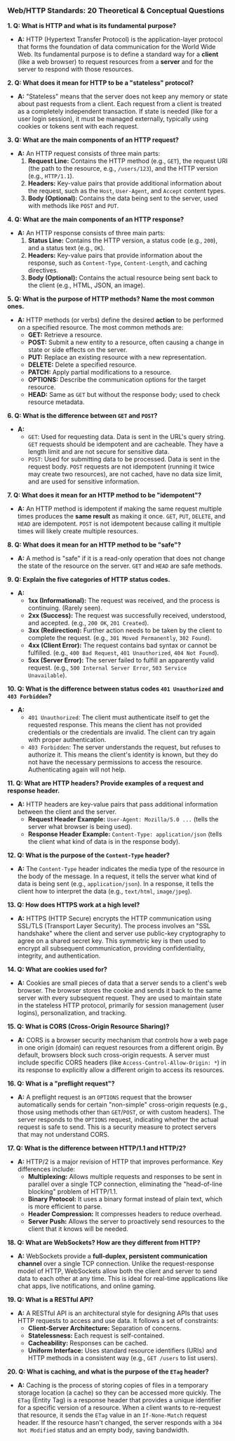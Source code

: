 ### **Web/HTTP Standards: 20 Theoretical & Conceptual Questions**

**1. Q: What is HTTP and what is its fundamental purpose?**
*   **A:** HTTP (Hypertext Transfer Protocol) is the application-layer protocol that forms the foundation of data communication for the World Wide Web. Its fundamental purpose is to define a standard way for a **client** (like a web browser) to request resources from a **server** and for the server to respond with those resources.

**2. Q: What does it mean for HTTP to be a "stateless" protocol?**
*   **A:** "Stateless" means that the server does not keep any memory or state about past requests from a client. Each request from a client is treated as a completely independent transaction. If state is needed (like for a user login session), it must be managed externally, typically using cookies or tokens sent with each request.

**3. Q: What are the main components of an HTTP request?**
*   **A:** An HTTP request consists of three main parts:
    1.  **Request Line:** Contains the HTTP method (e.g., `GET`), the request URI (the path to the resource, e.g., `/users/123`), and the HTTP version (e.g., `HTTP/1.1`).
    2.  **Headers:** Key-value pairs that provide additional information about the request, such as the `Host`, `User-Agent`, and `Accept` content types.
    3.  **Body (Optional):** Contains the data being sent to the server, used with methods like `POST` and `PUT`.

**4. Q: What are the main components of an HTTP response?**
*   **A:** An HTTP response consists of three main parts:
    1.  **Status Line:** Contains the HTTP version, a status code (e.g., `200`), and a status text (e.g., `OK`).
    2.  **Headers:** Key-value pairs that provide information about the response, such as `Content-Type`, `Content-Length`, and caching directives.
    3.  **Body (Optional):** Contains the actual resource being sent back to the client (e.g., HTML, JSON, an image).

**5. Q: What is the purpose of HTTP methods? Name the most common ones.**
*   **A:** HTTP methods (or verbs) define the desired **action** to be performed on a specified resource. The most common methods are:
    *   **GET:** Retrieve a resource.
    *   **POST:** Submit a new entity to a resource, often causing a change in state or side effects on the server.
    *   **PUT:** Replace an existing resource with a new representation.
    *   **DELETE:** Delete a specified resource.
    *   **PATCH:** Apply partial modifications to a resource.
    *   **OPTIONS:** Describe the communication options for the target resource.
    *   **HEAD:** Same as `GET` but without the response body; used to check resource metadata.

**6. Q: What is the difference between `GET` and `POST`?**
*   **A:**
    *   `GET`: Used for requesting data. Data is sent in the URL's query string. `GET` requests should be idempotent and are cacheable. They have a length limit and are not secure for sensitive data.
    *   `POST`: Used for submitting data to be processed. Data is sent in the request body. `POST` requests are not idempotent (running it twice may create two resources), are not cached, have no data size limit, and are used for sensitive information.

**7. Q: What does it mean for an HTTP method to be "idempotent"?**
*   **A:** An HTTP method is idempotent if making the same request multiple times produces the **same result** as making it once. `GET`, `PUT`, `DELETE`, and `HEAD` are idempotent. `POST` is not idempotent because calling it multiple times will likely create multiple resources.

**8. Q: What does it mean for an HTTP method to be "safe"?**
*   **A:** A method is "safe" if it is a read-only operation that does not change the state of the resource on the server. `GET` and `HEAD` are safe methods.

**9. Q: Explain the five categories of HTTP status codes.**
*   **A:**
    *   **1xx (Informational):** The request was received, and the process is continuing. (Rarely seen).
    *   **2xx (Success):** The request was successfully received, understood, and accepted. (e.g., `200 OK`, `201 Created`).
    *   **3xx (Redirection):** Further action needs to be taken by the client to complete the request. (e.g., `301 Moved Permanently`, `302 Found`).
    *   **4xx (Client Error):** The request contains bad syntax or cannot be fulfilled. (e.g., `400 Bad Request`, `401 Unauthorized`, `404 Not Found`).
    *   **5xx (Server Error):** The server failed to fulfill an apparently valid request. (e.g., `500 Internal Server Error`, `503 Service Unavailable`).

**10. Q: What is the difference between status codes `401 Unauthorized` and `403 Forbidden`?**
*   **A:**
    *   `401 Unauthorized`: The client must authenticate itself to get the requested response. This means the client has not provided credentials or the credentials are invalid. The client can try again with proper authentication.
    *   `403 Forbidden`: The server understands the request, but refuses to authorize it. This means the client's identity is known, but they do not have the necessary permissions to access the resource. Authenticating again will not help.

**11. Q: What are HTTP headers? Provide examples of a request and response header.**
*   **A:** HTTP headers are key-value pairs that pass additional information between the client and the server.
    *   **Request Header Example:** `User-Agent: Mozilla/5.0 ...` (tells the server what browser is being used).
    *   **Response Header Example:** `Content-Type: application/json` (tells the client what kind of data is in the response body).

**12. Q: What is the purpose of the `Content-Type` header?**
*   **A:** The `Content-Type` header indicates the media type of the resource in the body of the message. In a request, it tells the server what kind of data is being sent (e.g., `application/json`). In a response, it tells the client how to interpret the data (e.g., `text/html`, `image/jpeg`).

**13. Q: How does HTTPS work at a high level?**
*   **A:** HTTPS (HTTP Secure) encrypts the HTTP communication using SSL/TLS (Transport Layer Security). The process involves an "SSL handshake" where the client and server use public-key cryptography to agree on a shared secret key. This symmetric key is then used to encrypt all subsequent communication, providing confidentiality, integrity, and authentication.

**14. Q: What are cookies used for?**
*   **A:** Cookies are small pieces of data that a server sends to a client's web browser. The browser stores the cookie and sends it back to the same server with every subsequent request. They are used to maintain state in the stateless HTTP protocol, primarily for session management (user logins), personalization, and tracking.

**15. Q: What is CORS (Cross-Origin Resource Sharing)?**
*   **A:** CORS is a browser security mechanism that controls how a web page in one origin (domain) can request resources from a different origin. By default, browsers block such cross-origin requests. A server must include specific CORS headers (like `Access-Control-Allow-Origin: *`) in its response to explicitly allow a different origin to access its resources.

**16. Q: What is a "preflight request"?**
*   **A:** A preflight request is an `OPTIONS` request that the browser automatically sends for certain "non-simple" cross-origin requests (e.g., those using methods other than `GET`/`POST`, or with custom headers). The server responds to the `OPTIONS` request, indicating whether the actual request is safe to send. This is a security measure to protect servers that may not understand CORS.

**17. Q: What is the difference between HTTP/1.1 and HTTP/2?**
*   **A:** HTTP/2 is a major revision of HTTP that improves performance. Key differences include:
    *   **Multiplexing:** Allows multiple requests and responses to be sent in parallel over a single TCP connection, eliminating the "head-of-line blocking" problem of HTTP/1.1.
    *   **Binary Protocol:** It uses a binary format instead of plain text, which is more efficient to parse.
    *   **Header Compression:** It compresses headers to reduce overhead.
    *   **Server Push:** Allows the server to proactively send resources to the client that it knows will be needed.

**18. Q: What are WebSockets? How are they different from HTTP?**
*   **A:** WebSockets provide a **full-duplex, persistent communication channel** over a single TCP connection. Unlike the request-response model of HTTP, WebSockets allow both the client and server to send data to each other at any time. This is ideal for real-time applications like chat apps, live notifications, and online gaming.

**19. Q: What is a RESTful API?**
*   **A:** A RESTful API is an architectural style for designing APIs that uses HTTP requests to access and use data. It follows a set of constraints:
    *   **Client-Server Architecture:** Separation of concerns.
    *   **Statelessness:** Each request is self-contained.
    *   **Cacheability:** Responses can be cached.
    *   **Uniform Interface:** Uses standard resource identifiers (URIs) and HTTP methods in a consistent way (e.g., `GET /users` to list users).

**20. Q: What is caching, and what is the purpose of the `ETag` header?**
*   **A:** Caching is the process of storing copies of files in a temporary storage location (a cache) so they can be accessed more quickly. The `ETag` (Entity Tag) is a response header that provides a unique identifier for a specific version of a resource. When a client wants to re-request that resource, it sends the `ETag` value in an `If-None-Match` request header. If the resource hasn't changed, the server responds with a `304 Not Modified` status and an empty body, saving bandwidth.